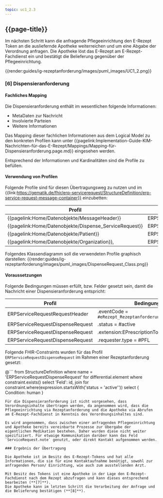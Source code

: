 ```yaml
---
topic: uc1_2.3
---
```


## {{page-title}}

Im nächsten Schritt kann die anfragende Pflegeeinrichtung den E-Rezept Token an die ausliefernde Apotheke weiterreichen und um eine Abgabe der Verordnung anfragen.
Die Apotheke löst das E-Rezept am E-Rezept-Fachdienst ein und bestätigt die Belieferung gegenüber der Pflegeeinrichtung.

{{render:guides/ig-rezeptanforderung/images/puml_images/UC1_2.png}}

### [6] Dispensieranforderung

#### Fachliches Mapping
Die Dispensieranforderung enthält im wesentlichen folgende Informationen:
* MetaDaten zur Nachricht
* Involvierte Parteien
* Weitere Informationen

Das Mapping dieser fachlichen Informationen aus dem Logical Model zu den konkreten Profilen kann unter {{pagelink:Implementation-Guide-KIM-Nachrichten-für-das-E-Rezept/Mappings/Mapping-für-Dispensieranforderung.page.md}} eingesehen werden.

Entsprechend der Informationen und Kardinalitäten sind die Profile zu befüllen.

#### Verwendung von Profilen

Folgende Profile sind für diesen Übertragungsweg zu nutzen und im {{link:https://gematik.de/fhir/erp-servicerequest/StructureDefinition/erp-service-request-message-container}} einzubetten:

|Profil|Referenziert in|Optional|
|---|---|---|
|{{pagelink:Home/Datenobjekte/MessageHeader}}|ERPServiceRequestMessageContainer.entry[0]||
|{{pagelink:Home/Datenobjekte/Dispense_ServiceRequest}}|ERPServiceRequestRequestHeader.focus||
|{{pagelink:Home/Datenobjekte/Patient}}|ERPServiceRequestDispenseRequest.subject||
|{{pagelink:Home/Datenobjekte/Organization}}, |ERPServiceRequestDispenseRequest.requester||

Folgendes Klassendiagramm soll die verwendeten Profile graphisch darstellen:
{{render:guides/ig-rezeptanforderung/images/puml_images/DispenseRequest_Class.png}}


#### Voraussetzungen

Folgende Bedingungen müssen erfüllt, bzw. Felder gesetzt sein, damit die Nachricht einer Dispensieranforderung entspricht:

|Profil|Bedingung|
|---|---|
|ERPServiceRequestRequestHeader|.eventCode = `#eRezept_Rezeptanforderung;Abgabeanfrage`|
|ERPServiceRequestDispenseRequest|.status = #active|
|ERPServiceRequestDispenseRequest|.extension:EPrescriptionToken = <E-Rezept Token>|
|ERPServiceRequestDispenseRequest|.requester.type = #PFL|

Folgende FHIR-Constraints wurden für das Profil `ERPServiceRequestDispenseRequest` im Rahmen einer Rezeptanforderung gesetzt:

@```
from
	StructureDefinition
where
	name = 'ERPServiceRequestDispenseRequest'
for differential.element where constraint.exists()
select
    'Feld': id,
    join for constraint.where(expression.startsWith('status = \'active\'')) select { Condition: human }
```
Für die Dispensieranforderung ist nicht vorgesehen, dass Verordnungsinhalte übertragen werden, da angenommen wird, dass die Pflegeeinrichtung via Rezeptanforderung und die Apotheke via Abrufen am E-Rezept-Fachdienst in Kenntnis des Verordnungsinhaltes sind.

Es wird angenommen, dass zwischen einer anfragenden Pflegeeinrichtung und Apotheke bereits vereinbarte Prozesse zur Übergabe der eigentlichen Medikation bestehen. Daher wurden diese nicht weiter spezifiziert. Für etwaige Kommunikation darüber kann das Feld `ServiceRequest.note` genutzt, oder direkt Kontakt aufgenommen werden.

### Ergebnis der Übertragung

Die Apotheke ist im Besitz des E-Rezept-Tokens und hat alle Informationen, die sie für eine Kontaktaufnahme benötigt, sowohl zur anfragenden Person/ Einrichtung, wie auch zum ausstellenden Arzt.

Mit Besitz des Tokens ist eine Apotheke in der Lage den E-Rezept-Fachdienst nach dem Rezept abzufragen und kann dieses entsprechend bearbeiten (**[7]**).
Die Apotheke kann im letzten Schritt die Verarbeitung der Anfrage und die Belieferung bestätigen (**[8]**).
